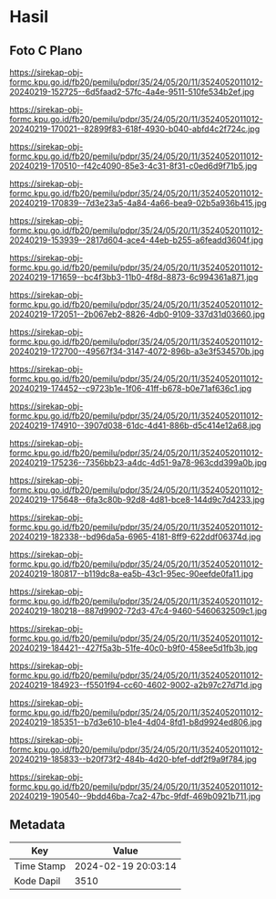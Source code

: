 # Hasil

## Foto C Plano

https://sirekap-obj-formc.kpu.go.id/fb20/pemilu/pdpr/35/24/05/20/11/3524052011012-20240219-152725--6d5faad2-57fc-4a4e-9511-510fe534b2ef.jpg

https://sirekap-obj-formc.kpu.go.id/fb20/pemilu/pdpr/35/24/05/20/11/3524052011012-20240219-170021--82899f83-618f-4930-b040-abfd4c2f724c.jpg

https://sirekap-obj-formc.kpu.go.id/fb20/pemilu/pdpr/35/24/05/20/11/3524052011012-20240219-170510--f42c4090-85e3-4c31-8f31-c0ed6d9f71b5.jpg

https://sirekap-obj-formc.kpu.go.id/fb20/pemilu/pdpr/35/24/05/20/11/3524052011012-20240219-170839--7d3e23a5-4a84-4a66-bea9-02b5a936b415.jpg

https://sirekap-obj-formc.kpu.go.id/fb20/pemilu/pdpr/35/24/05/20/11/3524052011012-20240219-153939--2817d604-ace4-44eb-b255-a6feadd3604f.jpg

https://sirekap-obj-formc.kpu.go.id/fb20/pemilu/pdpr/35/24/05/20/11/3524052011012-20240219-171659--bc4f3bb3-11b0-4f8d-8873-6c994361a871.jpg

https://sirekap-obj-formc.kpu.go.id/fb20/pemilu/pdpr/35/24/05/20/11/3524052011012-20240219-172051--2b067eb2-8826-4db0-9109-337d31d03660.jpg

https://sirekap-obj-formc.kpu.go.id/fb20/pemilu/pdpr/35/24/05/20/11/3524052011012-20240219-172700--49567f34-3147-4072-896b-a3e3f534570b.jpg

https://sirekap-obj-formc.kpu.go.id/fb20/pemilu/pdpr/35/24/05/20/11/3524052011012-20240219-174452--c9723b1e-1f06-41ff-b678-b0e71af636c1.jpg

https://sirekap-obj-formc.kpu.go.id/fb20/pemilu/pdpr/35/24/05/20/11/3524052011012-20240219-174910--3907d038-61dc-4d41-886b-d5c414e12a68.jpg

https://sirekap-obj-formc.kpu.go.id/fb20/pemilu/pdpr/35/24/05/20/11/3524052011012-20240219-175236--7356bb23-a4dc-4d51-9a78-963cdd399a0b.jpg

https://sirekap-obj-formc.kpu.go.id/fb20/pemilu/pdpr/35/24/05/20/11/3524052011012-20240219-175648--6fa3c80b-92d8-4d81-bce8-144d9c7d4233.jpg

https://sirekap-obj-formc.kpu.go.id/fb20/pemilu/pdpr/35/24/05/20/11/3524052011012-20240219-182338--bd96da5a-6965-4181-8ff9-622ddf06374d.jpg

https://sirekap-obj-formc.kpu.go.id/fb20/pemilu/pdpr/35/24/05/20/11/3524052011012-20240219-180817--b119dc8a-ea5b-43c1-95ec-90eefde0fa11.jpg

https://sirekap-obj-formc.kpu.go.id/fb20/pemilu/pdpr/35/24/05/20/11/3524052011012-20240219-180218--887d9902-72d3-47c4-9460-5460632509c1.jpg

https://sirekap-obj-formc.kpu.go.id/fb20/pemilu/pdpr/35/24/05/20/11/3524052011012-20240219-184421--427f5a3b-51fe-40c0-b9f0-458ee5d1fb3b.jpg

https://sirekap-obj-formc.kpu.go.id/fb20/pemilu/pdpr/35/24/05/20/11/3524052011012-20240219-184923--f5501f94-cc60-4602-9002-a2b97c27d71d.jpg

https://sirekap-obj-formc.kpu.go.id/fb20/pemilu/pdpr/35/24/05/20/11/3524052011012-20240219-185351--b7d3e610-b1e4-4d04-8fd1-b8d9924ed806.jpg

https://sirekap-obj-formc.kpu.go.id/fb20/pemilu/pdpr/35/24/05/20/11/3524052011012-20240219-185833--b20f73f2-484b-4d20-bfef-ddf2f9a9f784.jpg

https://sirekap-obj-formc.kpu.go.id/fb20/pemilu/pdpr/35/24/05/20/11/3524052011012-20240219-190540--9bdd46ba-7ca2-47bc-9fdf-469b0921b711.jpg


## Metadata

| Key        | Value               |
| ---------- | ------------------- |
| Time Stamp | 2024-02-19 20:03:14 |
| Kode Dapil | 3510                |



